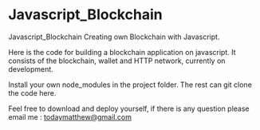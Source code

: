 # Javascript_Blockchain
Javascript_Blockchain
Creating own Blockchain with Javascript.

Here is the code for building a blockchain application on javascript. It consists of the blockchain, wallet and HTTP network, currently on development.

Install your own node_modules in the project folder. The rest can git clone the code here.

Feel free to download and deploy yourself, if there is any question please email me : todaymatthew@gmail.com
